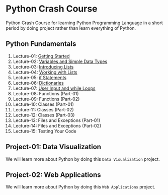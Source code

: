 # Python Crash Course

Python Crash Course for learning Python Programming Language in a short period by doing project rather than learn everything of Python.

## Python Fundamentals

1.  Lecture-01: [Getting Started](./lecture-01)
2.  Lecture-02: [Variables and Simple Data Types](./lecture-02)
3.  Lecture-03: [Introducing Lists](./lecture-03)
4.  Lecture-04: [Working with Lists](./lecture-04)
5.  Lecture-05: [if Statements](./lecture-05)
6.  Lecture-06: [Dictionaries](./lecture-06)
7.  Lecture-07: [User Input and while Loops](./lecture-07)
8.  Lecture-08: Functions (Part-01)
9.  Lecture-09: Functions (Part-02)
10. Lecture-10: Classes (Part-01)
11. Lecture-11: Classes (Part-02)
12. Lecture-12: Classes (Part-03)
13. Lecture-13: Files and Exceptions (Part-01)
14. Lecture-14: Files and Exceptions (Part-02)
15. Lecture-15: Testing Your Code

## Project-01: Data Visualization
We will learn more about Python by doing this `Data Visualization` project.

## Project-02: Web Applications
We will learn more about Python by doing this `Web Applications` project.